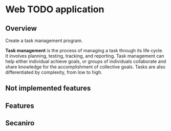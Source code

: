 ﻿# Web TODO application
## Overview
Create a task management program.

**Task management** is the process of managing a task through its life cycle.
It involves planning, testing, tracking, and reporting.
Task management can help either individual achieve goals, or groups of individuals collaborate and share knowledge for the accomplishment of collective goals.
Tasks are also differentiated by complexity, from low to high.

## Not implemented features

## Features

## Secaniro

